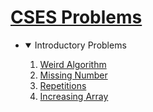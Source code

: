 # <a href="https://cses.fi/problemset/"> CSES Problems </a>

- <details open> 
     <summary> Introductory Problems </summary>

  1.  [Weird Algorithm](IntroductoryProblems/Weird_Algorithm.cpp)
  2.  [Missing Number](IntroductoryProblems/Missing_Number.cpp)
  3.  [Repetitions](IntroductoryProblems/Repetitions.cpp)
  4.  [Increasing Array](IntroductoryProblems/Increasing_Array.cpp)

  </details>
